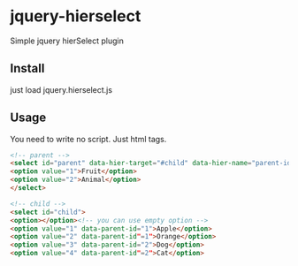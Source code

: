 # jquery-hierselect
Simple jquery hierSelect plugin

## Install

just load jquery.hierselect.js

## Usage

You need to write no script. Just html tags.

```html
<!-- parent -->
<select id="parent" data-hier-target="#child" data-hier-name="parent-id">
<option value="1">Fruit</option>
<option value="2">Animal</option>
</select>

<!-- child -->
<select id="child">
<option></option><!-- you can use empty option -->
<option value="1" data-parent-id="1">Apple</option>
<option value="2" data-parent-id"=1">Orange</option>
<option value="3" data-parent-id="2">Dog</option>
<option value="4" data-parent-id"=2">Cat</option>
```

